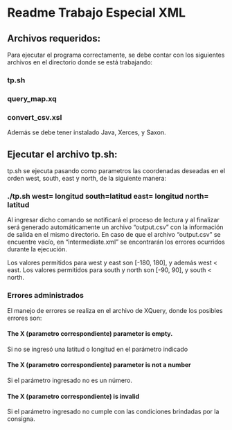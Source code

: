 # Readme Trabajo Especial XML

## Archivos requeridos:

Para ejecutar el programa correctamente, se debe contar con los siguientes archivos en el directorio donde se está trabajando:

### tp.sh
### query_map.xq
### convert_csv.xsl

Además se debe tener instalado Java, Xerces, y Saxon.

## Ejecutar el archivo tp.sh:

tp.sh se ejecuta pasando como parametros las coordenadas deseadas en el orden west, south, east y north, de la siguiente manera:

### ./tp.sh west= longitud  south=latitud east= longitud north= latitud

Al ingresar dicho comando se notificará el proceso de lectura y al finalizar será generado automáticamente un archivo “output.csv” con la información de salida en el mismo directorio. 
En caso de que el archivo “output.csv” se encuentre vacío, en  “intermediate.xml” se encontrarán los errores ocurridos durante la ejecución.

Los valores permitidos para west y east son [-180, 180], y además west < east. Los valores permitidos para south y north son [-90, 90], y south < north.

### Errores administrados

El manejo de errores se realiza en el archivo de XQuery, donde los posibles errores son:
 #### The X (parametro correspondiente) parameter is empty.
Si no se ingresó una latitud o longitud en el parámetro indicado
#### The X (parametro correspondiente) parameter is not a number
Si el parámetro ingresado no es un número.
#### The X (parametro correspondiente) is invalid
Si el parámetro ingresado no cumple con las condiciones brindadas por la consigna.


